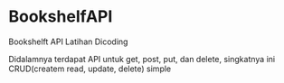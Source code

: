 # BookshelfAPI
Bookshelft API Latihan Dicoding

Didalamnya terdapat API untuk get, post, put, dan delete, singkatnya ini CRUD(createm read, update, delete) simple 
